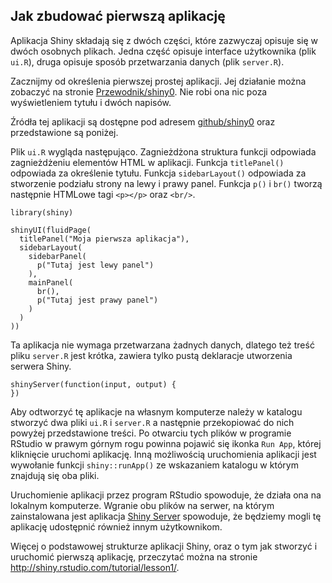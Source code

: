 ## Jak zbudować pierwszą aplikację

Aplikacja Shiny składają się z dwóch części, które zazwyczaj opisuje się w dwóch osobnych plikach. Jedna część opisuje interface użytkownika (plik `ui.R`), druga opisuje sposób przetwarzania danych (plik `server.R`). 

Zacznijmy od określenia pierwszej prostej aplikacji. Jej działanie można zobaczyć na stronie [Przewodnik/shiny0](http://mi2.mini.pw.edu.pl:8080/Przewodnik/shiny0/). Nie robi ona nic poza wyświetleniem tytułu i dwóch napisów.

Źródła tej aplikacji są dostępne pod adresem  [github/shiny0](https://github.com/pbiecek/Przewodnik/tree/master/Programowanie/shiny/shiny0) oraz przedstawione są poniżej.

Plik `ui.R` wygląda następująco. Zagnieżdżona struktura funkcji odpowiada zagnieżdżeniu elementów HTML w aplikacji. Funkcja `titlePanel()` odpowiada za określenie tytułu. Funkcja `sidebarLayout()` odpowiada za stworzenie podziału strony na lewy i prawy panel. Funkcja `p()` i `br()` tworzą następnie HTMLowe tagi `<p></p>` oraz `<br/>`.

```
library(shiny)

shinyUI(fluidPage(
  titlePanel("Moja pierwsza aplikacja"),
  sidebarLayout(
    sidebarPanel(
      p("Tutaj jest lewy panel")
    ),
    mainPanel(
      br(),
      p("Tutaj jest prawy panel")
    )
  )
))
```

Ta aplikacja nie wymaga przetwarzana żadnych danych, dlatego też treść pliku `server.R` jest krótka, zawiera tylko pustą deklaracje utworzenia serwera Shiny.

```
shinyServer(function(input, output) {
})
```

Aby odtworzyć tę aplikacje na własnym komputerze należy w katalogu stworzyć dwa pliki `ui.R` i `server.R` a następnie przekopiować do nich powyżej przedstawione treści. Po otwarciu tych plików w programie RStudio w prawym górnym rogu powinna pojawić się ikonka `Run App`, której kliknięcie uruchomi aplikację. Inną możliwością uruchomienia aplikacji jest wywołanie funkcji `shiny::runApp()` ze wskazaniem katalogu w którym znajdują się oba pliki.

Uruchomienie aplikacji przez program RStudio spowoduje, że działa ona na lokalnym komputerze. Wgranie obu plików na serwer, na którym zainstalowana jest aplikacja [Shiny Server](https://www.rstudio.com/products/shiny/shiny-server2/) spowoduje, że będziemy mogli tę aplikację udostępnić również innym użytkownikom.

Więcej o podstawowej strukturze aplikacji Shiny, oraz o tym jak stworzyć i uruchomić pierwszą aplikację, przeczytać można na stronie 
http://shiny.rstudio.com/tutorial/lesson1/.
